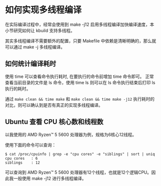 # 如何实现多线程编译

在实际编译过程中，经常会使用到 make -j12 启用多线程编译加快编译速度，本小节研究如何让 kbuild 支持多线程。

其实多线程编译不需要额外的配置，只要 Makefile 中依赖是清晰明确的，那么就可以通过 make -j 多线程编译。

## 如何统计编译耗时

使用 time 可以查看命令执行耗时, 在要执行的命令前增加 time 命令即可。
正常查看当前目录的文件是 ls 命令，使用 time ls 则可以在 ls 命令执行结束后打印 ls 执行的耗时。

通过 `make clean && time make` 和 `make clean && time make -j12` 执行耗时的对比，则可以确认到是否有真正的实现多线程编译。

## Ubuntu 查看 CPU 核心数和线程数

以我使用的 AMD Ryzen™ 5 5600 处理器为例，规格为6核心12线程。

使用下面的命令可以查询：

```
$ cat /proc/cpuinfo | grep -e "cpu cores" -e "siblings" | sort | uniq
cpu cores	: 6
siblings	: 12
```

可以查询到 AMD Ryzen™ 5 5600 处理器有12个线程，也就是12个逻辑CPU。因此我一般使用 make -j12 进行多线程编译。